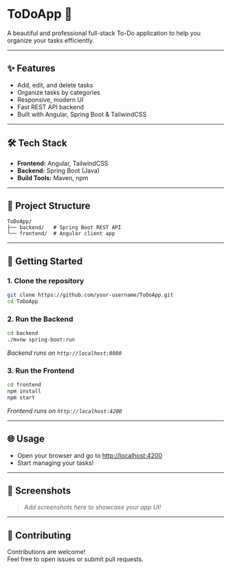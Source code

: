 # ToDoApp 📝

A beautiful and professional full-stack To-Do application to help you organize your tasks efficiently.

---

## ✨ Features

- Add, edit, and delete tasks
- Organize tasks by categories
- Responsive, modern UI
- Fast REST API backend
- Built with Angular, Spring Boot & TailwindCSS

---

## 🛠️ Tech Stack

- **Frontend:** Angular, TailwindCSS
- **Backend:** Spring Boot (Java)
- **Build Tools:** Maven, npm

---

## 📁 Project Structure

```
ToDoApp/
├── backend/   # Spring Boot REST API
└── frontend/  # Angular client app
```

---

## 🚀 Getting Started

### 1. Clone the repository

```bash
git clone https://github.com/your-username/ToDoApp.git
cd ToDoApp
```

### 2. Run the Backend

```bash
cd backend
./mvnw spring-boot:run
```

_Backend runs on `http://localhost:8080`_

### 3. Run the Frontend

```bash
cd frontend
npm install
npm start
```

_Frontend runs on `http://localhost:4200`_

---

## 🌐 Usage

- Open your browser and go to [http://localhost:4200](http://localhost:4200)
- Start managing your tasks!

---

## 📸 Screenshots

> _Add screenshots here to showcase your app UI!_

---

## 🤝 Contributing

Contributions are welcome!  
Feel free to open issues or submit pull requests.
